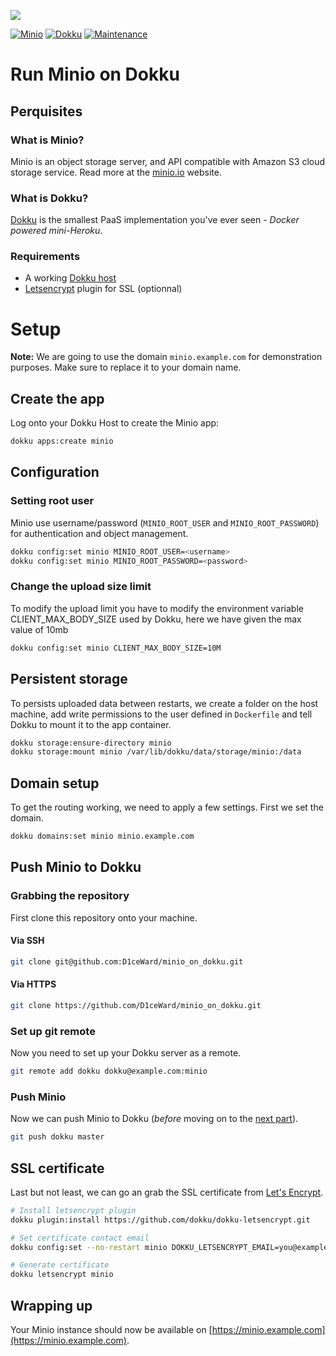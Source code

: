 ![](.github/images/repo_header.png)

[![Minio](https://img.shields.io/badge/Minio-20/12/2021-blue.svg)](https://github.com/minio/minio/releases/tag/RELEASE.2021-12-20T22-07-16Z)
[![Dokku](https://img.shields.io/badge/Dokku-Repo-blue.svg)](https://github.com/dokku/dokku)
[![Maintenance](https://img.shields.io/badge/Maintained%3F-yes-green.svg)](https://github.com/D1ceWard/minio_on_dokku/graphs/commit-activity)
# Run Minio on Dokku

## Perquisites

### What is Minio?

Minio is an object storage server, and API compatible with Amazon S3 cloud storage service. Read more at the
[minio.io](https://www.minio.io/) website.

### What is Dokku?

[Dokku](http://dokku.viewdocs.io/dokku/) is the smallest PaaS implementation you've ever seen - _Docker
powered mini-Heroku_.

### Requirements
* A working [Dokku host](http://dokku.viewdocs.io/dokku/getting-started/installation/)
* [Letsencrypt](https://github.com/dokku/dokku-letsencrypt) plugin for SSL (optionnal)

# Setup

**Note:** We are going to use the domain `minio.example.com` for demonstration purposes. Make sure to replace
it to your domain name.

## Create the app
Log onto your Dokku Host to create the Minio app:

```bash
dokku apps:create minio
```

## Configuration

### Setting root user

Minio use username/password (`MINIO_ROOT_USER` and `MINIO_ROOT_PASSWORD`) for authentication and object management.

```bash
dokku config:set minio MINIO_ROOT_USER=<username>
dokku config:set minio MINIO_ROOT_PASSWORD=<password>
```

### Change the upload size limit

To modify the upload limit you have to modify the environment variable CLIENT_MAX_BODY_SIZE used by Dokku, here we have given the max value of 10mb
```bash
dokku config:set minio CLIENT_MAX_BODY_SIZE=10M
```

## Persistent storage

To persists uploaded data between restarts, we create a folder on the host machine, add write permissions to
the user defined in `Dockerfile` and tell Dokku to mount it to the app container.

```bash
dokku storage:ensure-directory minio
dokku storage:mount minio /var/lib/dokku/data/storage/minio:/data
```

## Domain setup

To get the routing working, we need to apply a few settings. First we set the domain.

```bash
dokku domains:set minio minio.example.com
```

## Push Minio to Dokku

### Grabbing the repository

First clone this repository onto your machine.

#### Via SSH

```bash
git clone git@github.com:D1ceWard/minio_on_dokku.git
```

#### Via HTTPS

```bash
git clone https://github.com/D1ceWard/minio_on_dokku.git
```

### Set up git remote

Now you need to set up your Dokku server as a remote.

```bash
git remote add dokku dokku@example.com:minio
```

### Push Minio

Now we can push Minio to Dokku (_before_ moving on to the [next part](#domain-and-ssl-certificate)).

```bash
git push dokku master
```

## SSL certificate

Last but not least, we can go an grab the SSL certificate from [Let's Encrypt](https://letsencrypt.org/).

```bash
# Install letsencrypt plugin
dokku plugin:install https://github.com/dokku/dokku-letsencrypt.git

# Set certificate contact email
dokku config:set --no-restart minio DOKKU_LETSENCRYPT_EMAIL=you@example.com

# Generate certificate
dokku letsencrypt minio
```

## Wrapping up

Your Minio instance should now be available on [https://minio.example.com](https://minio.example.com).
